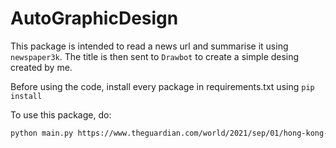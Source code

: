 # AutoGraphicDesign

This package is intended to read a news url and summarise it using `newspaper3k`. The title is then sent to `Drawbot` to create a simple desing created by me.

Before using the code, install every package in requirements.txt using `pip install`

To use this package, do:

```bash
python main.py https://www.theguardian.com/world/2021/sep/01/hong-kong-democracy-activists-jailed-for-assembly-in-2019-protests
```
